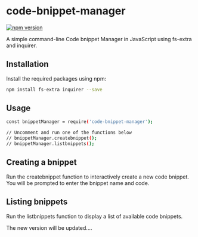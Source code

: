 # code-bnippet-manager

[![npm version](https://badge.fury.io/js/code-bnippet-manager.svg)](https://www.npmjs.com/package/code-bnippet-manager)

A simple command-line Code bnippet Manager in JavaScript using fs-extra and inquirer.

## Installation

Install the required packages using npm:

```bash
npm install fs-extra inquirer --save
``` 

## Usage

```bash
const bnippetManager = require('code-bnippet-manager');

// Uncomment and run one of the functions below
// bnippetManager.createbnippet();
// bnippetManager.listbnippets();

```

## Creating a bnippet

Run the createbnippet function to interactively create a new code bnippet. You will be prompted to enter the bnippet name and code.

## Listing bnippets

Run the listbnippets function to display a list of available code bnippets.

The new version will be updated....

